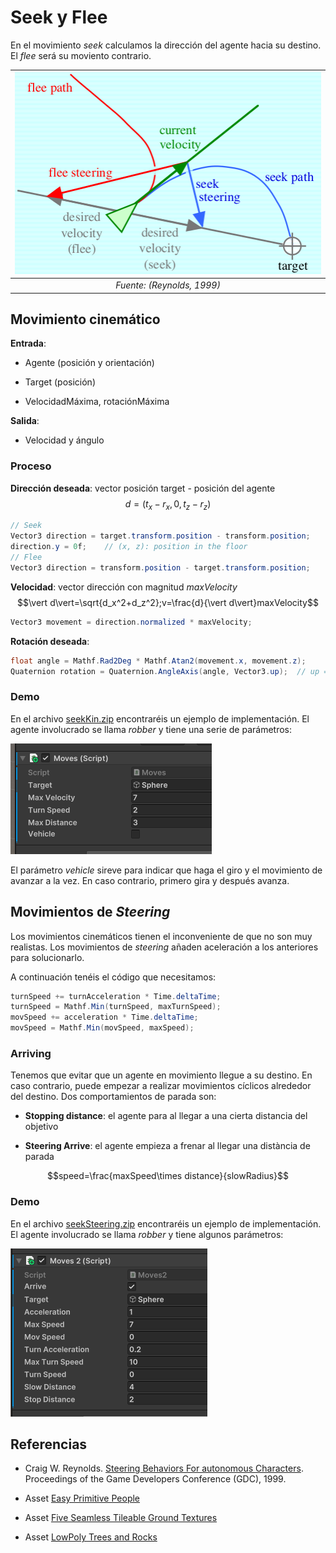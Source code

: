 # Seek y Flee

En el movimiento *seek* calculamos la dirección del agente hacia su destino. El *flee* será su moviento contrario.

|![](figures/seek.png)|
|:--:| 
| *Fuente: (Reynolds, 1999)* |

## Movimiento cinemático

**Entrada**:

- Agente (posición y orientación)

- Target (posición)

- VelocidadMáxima, rotaciónMáxima 

**Salida**:

- Velocidad y ángulo 

### Proceso

**Dirección deseada**: vector posición target - posición del agente 
$$d=(t_x-r_x, 0, t_z-r_z)$$

```C#
// Seek
Vector3 direction = target.transform.position - transform.position;
direction.y = 0f;    // (x, z): position in the floor
// Flee
Vector3 direction = transform.position - target.transform.position;
```

**Velocidad**: vector dirección con magnitud *maxVelocity*
$$\vert d\vert=\sqrt{d_x^2+d_z^2};v=\frac{d}{\vert d\vert}maxVelocity$$

```C#
Vector3 movement = direction.normalized * maxVelocity;
```

**Rotación deseada**:

```C#
float angle = Mathf.Rad2Deg * Mathf.Atan2(movement.x, movement.z);
Quaternion rotation = Quaternion.AngleAxis(angle, Vector3.up);  // up = y
```

### Demo

En el archivo [seekKin.zip](demos/seekKin.unitypackage) encontraréis un ejemplo de implementación.
El agente involucrado se llama *robber* y tiene una serie de parámetros:

![](figures/robberKin.png)

El parámetro *vehicle* sireve para indicar que haga el giro y el movimiento de avanzar a la vez. En caso contrario, primero gira y después avanza.

## Movimientos de *Steering*

Los movimientos cinemáticos tienen el inconveniente de que no son muy realistas. Los movimientos de *steering* añaden aceleración a los anteriores para solucionarlo.

A continuación tenéis el código que necesitamos:

```C#
turnSpeed += turnAcceleration * Time.deltaTime;
turnSpeed = Mathf.Min(turnSpeed, maxTurnSpeed);
movSpeed += acceleration * Time.deltaTime;
movSpeed = Mathf.Min(movSpeed, maxSpeed);
```

### Arriving

Tenemos que evitar que un agente en movimiento llegue a su destino. En caso contrario, puede empezar a realizar movimientos cíclicos alrededor del destino. Dos comportamientos de parada son:

- **Stopping distance**: el agente para al llegar a una cierta distancia del objetivo

- **Steering Arrive**: el agente empieza a frenar al llegar una distància de parada

$$speed=\frac{maxSpeed\times distance}{slowRadius}$$

### Demo

En el archivo [seekSteering.zip](demos/seekSteering.unitypackage) encontraréis un ejemplo de implementación.
El agente involucrado se llama *robber* y tiene algunos parámetros:

![](figures/robberSteering.png)

## Referencias

- Craig W. Reynolds. [Steering Behaviors For autonomous Characters](http://www.red3d.com/cwr/papers/1999/gdc99steer.pdf). Proceedings of the Game Developers Conference (GDC), 1999.

- Asset [Easy Primitive People](https://assetstore.unity.com/packages/3d/characters/easy-primitive-people-161846)

- Asset [Five Seamless Tileable Ground Textures](https://assetstore.unity.com/packages/2d/textures-materials/floors/five-seamless-tileable-ground-textures-57060)

- Asset [LowPoly Trees and Rocks](https://assetstore.unity.com/packages/3d/vegetation/lowpoly-trees-and-rocks-88376)

